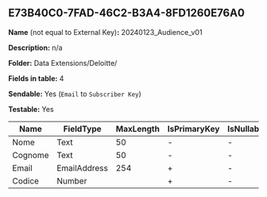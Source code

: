 ## E73B40C0-7FAD-46C2-B3A4-8FD1260E76A0

**Name** (not equal to External Key)**:** 20240123_Audience_v01

**Description:** n/a

**Folder:** Data Extensions/Deloitte/

**Fields in table:** 4

**Sendable:** Yes (`Email` to `Subscriber Key`)

**Testable:** Yes

| Name | FieldType | MaxLength | IsPrimaryKey | IsNullable | DefaultValue |
| --- | --- | --- | --- | --- | --- |
| Nome | Text | 50 | - | - |  |
| Cognome | Text | 50 | - | - |  |
| Email | EmailAddress | 254 | + | - |  |
| Codice | Number |  | + | - |  |
